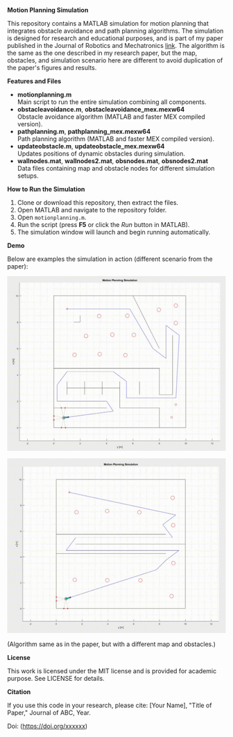 **Motion Planning Simulation**

This repository contains a MATLAB simulation for motion planning that integrates obstacle avoidance and path planning algorithms. The simulation is designed for research and educational purposes, and is part of my paper published in the Journal of Robotics and Mechatronics [link](https://doi.org/xxxxxx).
The algorithm is the same as the one described in my research paper, but the map, obstacles, and simulation scenario here are different to avoid duplication of the paper's figures and results.

**Features and Files**
- **motionplanning.m**  
  Main script to run the entire simulation combining all components.
- **obstacleavoidance.m**, **obstacleavoidance_mex.mexw64**  
  Obstacle avoidance algorithm (MATLAB and faster MEX compiled version).
- **pathplanning.m**, **pathplanning_mex.mexw64**  
  Path planning algorithm (MATLAB and faster MEX compiled version).
- **updateobstacle.m**, **updateobstacle_mex.mexw64**  
  Updates positions of dynamic obstacles during simulation.
- **wallnodes.mat**, **wallnodes2.mat**, **obsnodes.mat**, **obsnodes2.mat**  
  Data files containing map and obstacle nodes for different simulation setups.

**How to Run the Simulation**

1. Clone or download this repository, then extract the files.
2. Open MATLAB and navigate to the repository folder.
3. Open `motionplanning.m`.
4. Run the script (press **F5** or click the *Run* button in MATLAB).
5. The simulation window will launch and begin running automatically.

**Demo**

Below are examples the simulation in action (different scenario from the paper):

![](./imgs/map1.gif)

![](./imgs/map2.gif)

(Algorithm same as in the paper, but with a different map and obstacles.)

**License**

This work is licensed under the MIT license and is provided for academic purpose. See LICENSE for details.

**Citation**

If you use this code in your research, please cite:
[Your Name], "Title of Paper," Journal of ABC, Year.

Doi: (https://doi.org/xxxxxx)

